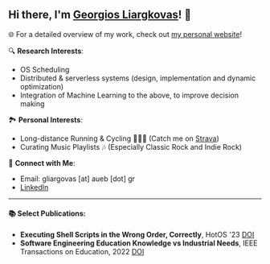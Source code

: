 ## Hi there, I'm [Georgios Liargkovas](https://gliargovas.github.io)! 👋

🌐 For a detailed overview of my work, check out [my personal website](https://liargkovas.com)!<br>

🔍 **Research Interests**:
- OS Scheduling
- Distributed & serverless systems (design, implementation and dynamic optimization)
- Integration of Machine Learning to the above, to improve decision making

🏞️ **Personal Interests**:
- Long-distance Running & Cycling 🚴‍♂️🏃 (Catch me on [Strava](https://www.strava.com/dashboard))
- Curating Music Playlists 🎶 (Especially Classic Rock and Indie Rock)

📩 **Connect with Me**: 
- Email: gliargovas [at] aueb [dot] gr
- [LinkedIn](https://www.linkedin.com/in/george-liargovas-796259175/)

---

#### 📚 Select Publications:
- **Executing Shell Scripts in the Wrong Order, Correctly**, HotOS '23 [DOI](https://doi.org/10.1145/3593856.3595891)
- **Software Engineering Education Knowledge vs Industrial Needs**, IEEE Transactions on Education, 2022 [DOI](https://doi.org/10.1109/TE.2021.3123889)
